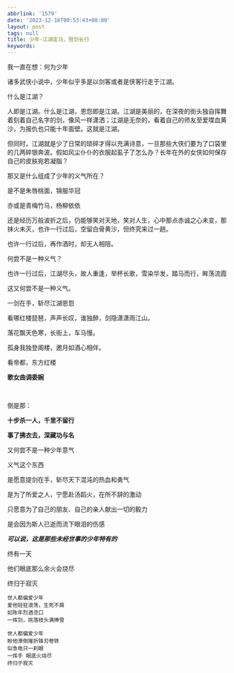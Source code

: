 ```yaml
---
abbrlink: '1579'
date: '2023-12-16T00:53:43+08:00'
layout: post
tags: null
title: 少年-江湖走马，陪剑长行
keywords: 
---
```

我一直在想：何为少年

诸多武侠小说中，少年似乎多是以剑客或者是侠客行走于江湖。

什么是江湖？

人即是江湖。什么是江湖，恩怨即是江湖。江湖是美丽的，在深夜的街头独自挥舞着刻着自己名字的剑，像风一样潇洒；江湖是无奈的，看着自己的师友至爱喋血黄沙，为报仇也只能十年面壁。这就是江湖。

但同时，江湖就是少了日常的琐碎才得以充满诗意，一旦那些大侠们要为了口袋里的几两碎银奔波。假如风尘仆仆的衣服起虱子了怎么办？长年在外的女侠如何保存自己的皮肤宛若凝脂？

那又是什么组成了少年的义气所在？

是不是朱唇桃面，锦服华冠

亦或是青梅竹马，杨柳依依

还是经历万般波折之后，仍能够笑对天地，笑对人生，心中那点赤诚之心未变，那抹火未灭，也许一行过后，空留白骨黄沙，但终究来过一趟。

也许一行过后，再作酒时，却无人相陪。

何尝不是一种义气？

也许一行过后，江湖尽头，故人重逢，举杯长歌，雪染华发，踏马而行，眸荡流霞

这又何尝不是一种义气。

一剑在手，斩尽江湖恩怨

看哪红楼琵琶，声声长叹，谁独醉，剑隐潇潇雨江山。

落花飘天色寒，长街上，车马慢。

孤身我独登阁楼，邀月如酒心相伴。

看帝都，东方红楼

**歌女曲调委婉**

<br>

倒是那：

**十步杀一人，千里不留行**

**事了拂衣去，深藏功与名**

又何尝不是一种少年意气

义气这个东西

是愿意提剑在手，斩尽天下混沌的热血和勇气

是为了所爱之人，宁愿赴汤蹈火，在所不辞的激动

只愿意为了自己的朋友、自己的亲人献出一切的毅力

是会因为斯人已逝而流下眼泪的伤感

***可以说，这是那些未经世事的少年特有的***


终有一天

他们眼底那么余火会烧尽

终归于寂灭


```TXT
世人都偏爱少年
爱他轻狂浪荡，生死不屑
如陈年烈酒烫口
一挥剑，挑落枝头满捧雪

世人都偏爱少年
盼他潦倒摧折锋刃卷铁
似急电只一刹眼
一挥手 眼底火烧尽
终归于寂灭
```
